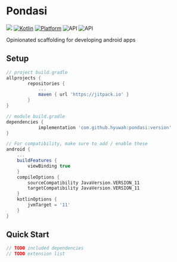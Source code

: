 # Pondasi
[![](https://jitpack.io/v/hyuwah/pondasi.svg)](https://jitpack.io/#hyuwah/pondasi)
[![Kotlin](https://img.shields.io/badge/Kotlin-1.5.31-blue.svg)](https://kotlinlang.org) [![Platform](https://img.shields.io/badge/Platform-Android-green.svg)](https://developer.android.com/guide/)
![API](https://img.shields.io/badge/Min%20API-21-green)
![API](https://img.shields.io/badge/Compiled%20API-31-green)

Opinionated scaffolding for developing android apps

## Setup

```gradle
// project build.gradle
allprojects {
		repositories {
			...
			maven { url 'https://jitpack.io' }
		}
}
```

```gradle
// module build.gradle
dependencies {
	        implementation 'com.github.hyuwah:pondasi:version'
}
```

```gradle
// For compatibility, make sure to add / enable these
android {
    ...
    buildFeatures {
        viewBinding true
    }
    compileOptions {
        sourceCompatibility JavaVersion.VERSION_11
        targetCompatibility JavaVersion.VERSION_11
    }
    kotlinOptions {
        jvmTarget = '11'
    }
}
```

## Quick Start

```kotlin
// TODO included dependencies
// TODO extension list
```